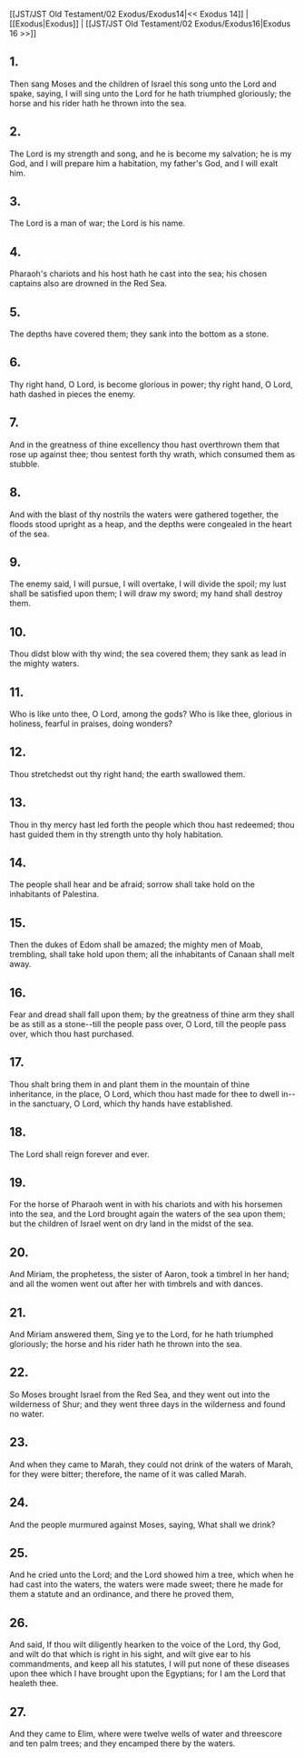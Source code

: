 [[JST/JST Old Testament/02 Exodus/Exodus14|<< Exodus 14]] | [[Exodus|Exodus]] | [[JST/JST Old Testament/02 Exodus/Exodus16|Exodus 16 >>]]
## 1.
Then sang Moses and the children of Israel this song unto the Lord and spake, saying, I will sing unto the Lord for he hath triumphed gloriously; the horse and his rider hath he thrown into the sea.
## 2.
The Lord is my strength and song, and he is become my salvation; he is my God, and I will prepare him a habitation, my father\'s God, and I will exalt him.
## 3.
The Lord is a man of war; the Lord is his name.
## 4.
Pharaoh\'s chariots and his host hath he cast into the sea; his chosen captains also are drowned in the Red Sea.
## 5.
The depths have covered them; they sank into the bottom as a stone.
## 6.
Thy right hand, O Lord, is become glorious in power; thy right hand, O Lord, hath dashed in pieces the enemy.
## 7.
And in the greatness of thine excellency thou hast overthrown them that rose up against thee; thou sentest forth thy wrath, which consumed them as stubble.
## 8.
And with the blast of thy nostrils the waters were gathered together, the floods stood upright as a heap, and the depths were congealed in the heart of the sea.
## 9.
The enemy said, I will pursue, I will overtake, I will divide the spoil; my lust shall be satisfied upon them; I will draw my sword; my hand shall destroy them.
## 10.
Thou didst blow with thy wind; the sea covered them; they sank as lead in the mighty waters.
## 11.
Who is like unto thee, O Lord, among the gods? Who is like thee, glorious in holiness, fearful in praises, doing wonders?
## 12.
Thou stretchedst out thy right hand; the earth swallowed them.
## 13.
Thou in thy mercy hast led forth the people which thou hast redeemed; thou hast guided them in thy strength unto thy holy habitation.
## 14.
The people shall hear and be afraid; sorrow shall take hold on the inhabitants of Palestina.
## 15.
Then the dukes of Edom shall be amazed; the mighty men of Moab, trembling, shall take hold upon them; all the inhabitants of Canaan shall melt away.
## 16.
Fear and dread shall fall upon them; by the greatness of thine arm they shall be as still as a stone\--till the people pass over, O Lord, till the people pass over, which thou hast purchased.
## 17.
Thou shalt bring them in and plant them in the mountain of thine inheritance, in the place, O Lord, which thou hast made for thee to dwell in\--in the sanctuary, O Lord, which thy hands have established.
## 18.
The Lord shall reign forever and ever.
## 19.
For the horse of Pharaoh went in with his chariots and with his horsemen into the sea, and the Lord brought again the waters of the sea upon them; but the children of Israel went on dry land in the midst of the sea.
## 20.
And Miriam, the prophetess, the sister of Aaron, took a timbrel in her hand; and all the women went out after her with timbrels and with dances.
## 21.
And Miriam answered them, Sing ye to the Lord, for he hath triumphed gloriously; the horse and his rider hath he thrown into the sea.
## 22.
So Moses brought Israel from the Red Sea, and they went out into the wilderness of Shur; and they went three days in the wilderness and found no water.
## 23.
And when they came to Marah, they could not drink of the waters of Marah, for they were bitter; therefore, the name of it was called Marah.
## 24.
And the people murmured against Moses, saying, What shall we drink?
## 25.
And he cried unto the Lord; and the Lord showed him a tree, which when he had cast into the waters, the waters were made sweet; there he made for them a statute and an ordinance, and there he proved them,
## 26.
And said, If thou wilt diligently hearken to the voice of the Lord, thy God, and wilt do that which is right in his sight, and wilt give ear to his commandments, and keep all his statutes, I will put none of these diseases upon thee which I have brought upon the Egyptians; for I am the Lord that healeth thee.
## 27.
And they came to Elim, where were twelve wells of water and threescore and ten palm trees; and they encamped there by the waters.

